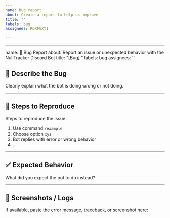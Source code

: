 ```yaml
---
name: Bug report
about: Create a report to help us improve
title: ''
labels: bug
assignees: RDXFGXY1

---
```


---
name: 🐞 Bug Report
about: Report an issue or unexpected behavior with the NullTracker Discord Bot
title: "[Bug] "
labels: bug
assignees: ''

## 🐛 Describe the Bug
Clearly explain what the bot is doing wrong or not doing.

---

## 🔁 Steps to Reproduce
Steps to reproduce the issue:

1. Use command `/example`
2. Choose option `xyz`
3. Bot replies with error or wrong behavior
4. ...

---

## ✅ Expected Behavior
What did you expect the bot to do instead?

---

## 📸 Screenshots / Logs
If available, paste the error message, traceback, or screenshot here:

